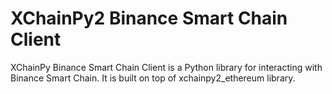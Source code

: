 # XChainPy2 Binance Smart Chain Client

XChainPy Binance Smart Chain Client is a Python library for interacting with Binance Smart Chain.
It is built on top of xchainpy2_ethereum library.
